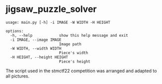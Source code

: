 # jigsaw_puzzle_solver

```
usage: main.py [-h] -i IMAGE -W WIDTH -H HEIGHT

options:
  -h, --help            show this help message and exit
  -i IMAGE, --image IMAGE
                        Image path
  -W WIDTH, --width WIDTH
                        Piece's width
  -H HEIGHT, --height HEIGHT
                        Piece's height

```

The script used in the stmctf22 competition was arranged and adapted to all pictures.
